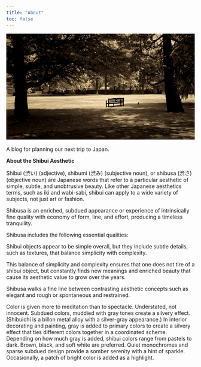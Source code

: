 ```yaml
---
title: "About"
toc: false
---
```


![Alt text for the image](L101745.jpg "Title Text")


A blog for planning our next trip to Japan.

**About the Shibui Aesthetic**

Shibui (渋い) (adjective), shibumi (渋み) (subjective noun), or shibusa (渋さ) (objective noun) are Japanese words that refer to a particular aesthetic of simple, subtle, and unobtrusive beauty. Like other Japanese aesthetics terms, such as iki and wabi-sabi, shibui can apply to a wide variety of subjects, not just art or fashion.

Shibusa is an enriched, subdued appearance or experience of intrinsically fine quality with economy of form, line, and effort, producing a timeless tranquility.

Shibusa includes the following essential qualities:

Shibui objects appear to be simple overall, but they include subtle details, such as textures, that balance simplicity with complexity.

This balance of simplicity and complexity ensures that one does not tire of a shibui object, but constantly finds new meanings and enriched beauty that cause its aesthetic value to grow over the years.

Shibusa walks a fine line between contrasting aesthetic concepts such as elegant and rough or spontaneous and restrained.

Color is given more to meditation than to spectacle. Understated, not innocent. Subdued colors, muddied with gray tones create a silvery effect. (Shibuichi is a billon metal alloy with a silver-gray appearance.) In interior decorating and painting, gray is added to primary colors to create a silvery effect that ties different colors together in a coordinated scheme. Depending on how much gray is added, shibui colors range from pastels to dark. Brown, black, and soft white are preferred. Quiet monochromes and sparse subdued design provide a somber serenity with a hint of sparkle. Occasionally, a patch of bright color is added as a highlight.

